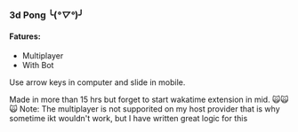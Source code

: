 ### 3d Pong ╰(*°▽°*)╯

#### Fatures:
  - Multiplayer
  - With Bot

Use arrow keys in computer and slide in mobile.

Made in more than 15 hrs but forget to start wakatime extension in mid. 🙀🙀🙀 
Note: The multiplayer is not supporited on my host provider that is why sometime ikt wouldn't work, but I have written great logic for this 
